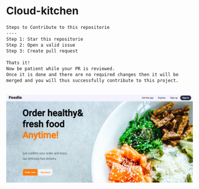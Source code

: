# Cloud-kitchen

<!-- ### [Live preview](https://andricksilva.github.io/Cloud-kitchen/) -->
```
Steps to Contribute to this repositorie
----
Step 1: Star this repositorie
Step 2: Open a valid issue
Step 3: Create pull request

Thats it!
Now be patient while your PR is reviewed.
Once it is done and there are no required changes then it will be merged and you will thus successfully contribute to this project.
```
<br>

<img src="imgs/image.png">
